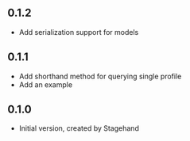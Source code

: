
## 0.1.2

- Add serialization support for models

## 0.1.1

- Add shorthand method for querying single profile
- Add an example

## 0.1.0

- Initial version, created by Stagehand
